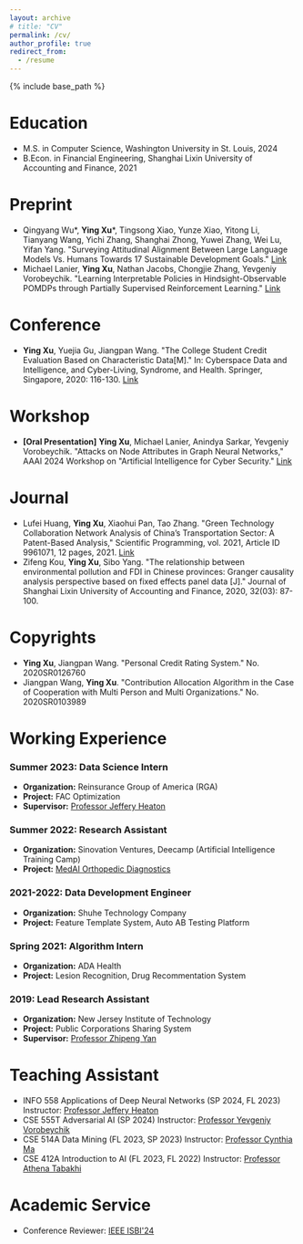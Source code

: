 ```yaml
---
layout: archive
# title: "CV"
permalink: /cv/
author_profile: true
redirect_from:
  - /resume
---
```


{% include base_path %}

# Education

- M.S. in Computer Science, Washington University in St. Louis, 2024
- B.Econ. in Financial Engineering, Shanghai Lixin University of Accounting and Finance, 2021

# Preprint
- Qingyang Wu\*, **Ying Xu**\*, Tingsong Xiao, Yunze Xiao, Yitong Li, Tianyang Wang, Yichi Zhang, Shanghai Zhong, Yuwei Zhang, Wei Lu, Yifan Yang. "Surveying Attitudinal Alignment Between Large Language Models Vs. Humans Towards 17 Sustainable Development Goals." [Link](https://arxiv.org/abs/2404.13885v1)
- Michael Lanier, **Ying Xu**, Nathan Jacobs, Chongjie Zhang, Yevgeniy Vorobeychik. "Learning Interpretable Policies in Hindsight-Observable POMDPs through Partially Supervised Reinforcement Learning." [Link](https://arxiv.org/abs/2402.09290)

# Conference

- **Ying Xu**, Yuejia Gu, Jiangpan Wang. "The College Student Credit Evaluation Based on Characteristic Data[M]." In: Cyberspace Data and Intelligence, and Cyber-Living, Syndrome, and Health. Springer, Singapore, 2020: 116-130. [Link](https://link.springer.com/chapter/10.1007/978-981-33-4336-8_10)

# Workshop

- **[Oral Presentation]** **Ying Xu**, Michael Lanier, Anindya Sarkar, Yevgeniy Vorobeychik. "Attacks on Node Attributes in Graph Neural Networks," AAAI 2024 Workshop on "Artificial Intelligence for Cyber Security." [Link](https://arxiv.org/abs/2402.12426)

# Journal

- Lufei Huang, **Ying Xu**, Xiaohui Pan, Tao Zhang. "Green Technology Collaboration Network Analysis of China’s Transportation Sector: A Patent-Based Analysis," Scientific Programming, vol. 2021, Article ID 9961071, 12 pages, 2021. [Link](https://www.hindawi.com/journals/sp/2021/9961071/)
- Zifeng Kou, **Ying Xu**, Sibo Yang. "The relationship between environmental pollution and FDI in Chinese provinces: Granger causality analysis perspective based on fixed effects panel data [J]." Journal of Shanghai Lixin University of Accounting and Finance, 2020, 32(03): 87-100.

# Copyrights

- **Ying Xu**, Jiangpan Wang. "Personal Credit Rating System." No. 2020SR0126760
- Jiangpan Wang, **Ying Xu**. "Contribution Allocation Algorithm in the Case of Cooperation with Multi Person and Multi Organizations." No. 2020SR0103989

# Working Experience

<!-- ### 2024-2025: Bioinformaticist
- **Organization:** Washington University in St. Louis
- **Supervisor:** [Professor Carlos Cruchaga](https://psychiatry.wustl.edu/people/carlos-cruchaga-phd/) -->


### Summer 2023: Data Science Intern
- **Organization:** Reinsurance Group of America (RGA)
- **Project:** FAC Optimization
- **Supervisor:** [Professor Jeffery Heaton](https://www.heatonresearch.com/)

### Summer 2022: Research Assistant
- **Organization:** Sinovation Ventures, Deecamp (Artificial Intelligence Training Camp)
- **Project:** [MedAI Orthopedic Diagnostics](https://github.com/YingXu001/MedAI_Orthopedic_Diagnostics)

### 2021-2022: Data Development Engineer
- **Organization:** Shuhe Technology Company
- **Project:** Feature Template System, Auto AB Testing Platform

### Spring 2021: Algorithm Intern
- **Organization:** ADA Health
- **Project:** Lesion Recognition, Drug Recommentation System

### 2019: Lead Research Assistant
- **Organization:** New Jersey Institute of Technology
- **Project:** Public Corporations Sharing System
- **Supervisor:** [Professor Zhipeng Yan](https://www.saif.sjtu.edu.cn/faculty-research/faculty/yan-zhipeng)

# Teaching Assistant

- INFO 558 Applications of Deep Neural Networks (SP 2024, FL 2023) Instructor: [Professor Jeffery Heaton](https://www.heatonresearch.com/)
- CSE 555T Adversarial AI (SP 2024) Instructor: [Professor Yevgeniy Vorobeychik](https://vorobeychik.com/)
- CSE 514A Data Mining (FL 2023, SP 2023) Instructor: [Professor Cynthia Ma](https://engineering.wustl.edu/faculty/Cynthia-Ma.html)
- CSE 412A Introduction to AI (FL 2023, FL 2022) Instructor: [Professor Athena Tabakhi](https://engineering.wustl.edu/faculty/Athena-Tabakhi.html)

# Academic Service

- Conference Reviewer: [IEEE ISBI'24](https://biomedicalimaging.org/2024/)